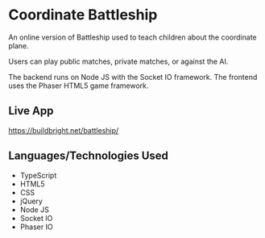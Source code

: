 # Coordinate Battleship
An online version of Battleship used to teach children about the coordinate plane.

Users can play public matches, private matches, or against the AI.</p><p>The backend runs on Node JS with the Socket IO framework. The frontend uses the Phaser HTML5 game framework.

## Live App
https://buildbright.net/battleship/

## Languages/Technologies Used
- TypeScript
- HTML5
- CSS
- jQuery
- Node JS
- Socket IO
- Phaser IO
